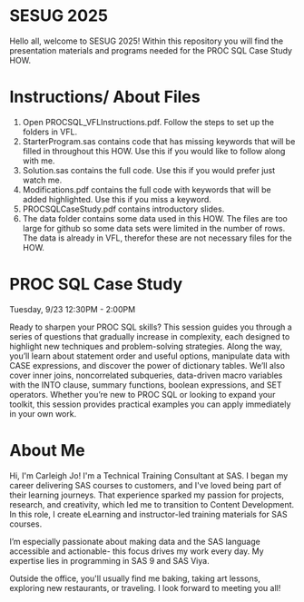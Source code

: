 # SESUG 2025

Hello all, welcome to SESUG 2025! Within this repository you will find the presentation materials and programs needed for the PROC SQL Case Study HOW.

# Instructions/ About Files

1. Open PROCSQL_VFLInstructions.pdf. Follow the steps to set up the folders in VFL.
2. StarterProgram.sas contains code that has missing keywords that will be filled in throughout this HOW. Use this if you would like to follow along with me.
3. Solution.sas contains the full code. Use this if you would prefer just watch me.
4. Modifications.pdf contains the full code with keywords that will be added highlighted. Use this if you miss a keyword.
5. PROCSQLCaseStudy.pdf contains introductory slides.
6. The data folder contains some data used in this HOW. The files are too large for github so some data sets were limited in the number of rows. The data is already in VFL, therefor these are not necessary files for the HOW. 


# PROC SQL Case Study 
Tuesday, 9/23 
12:30PM - 2:00PM

Ready to sharpen your PROC SQL skills? This session guides you through a series of questions that gradually increase in complexity, each designed to highlight new techniques and problem-solving strategies. Along the way, you’ll learn about statement order and useful options, manipulate data with CASE expressions, and discover the power of dictionary tables. We’ll also cover inner joins, noncorrelated subqueries, data-driven macro variables with the INTO clause, summary functions, boolean expressions, and SET operators. Whether you’re new to PROC SQL or looking to expand your toolkit, this session provides practical examples you can apply immediately in your own work.

# About Me

Hi, I'm Carleigh Jo! I'm a Technical Training Consultant at SAS. I began my career delivering SAS courses to customers, and I've loved being part of their learning journeys. That experience sparked my passion for projects, research, and creativity, which led me to transition to Content Development. In this role, I create eLearning and instructor-led training materials for SAS courses. 

I’m especially passionate about making data and the SAS language accessible and actionable- this focus drives my work every day. My expertise lies in programming in SAS 9 and SAS Viya.

Outside the office, you'll usually find me baking, taking art lessons, exploring new restaurants, or traveling. I look forward to meeting you all!
